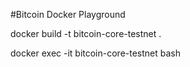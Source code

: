 #Bitcoin Docker Playground

docker build -t bitcoin-core-testnet .

docker exec -it bitcoin-core-testnet bash